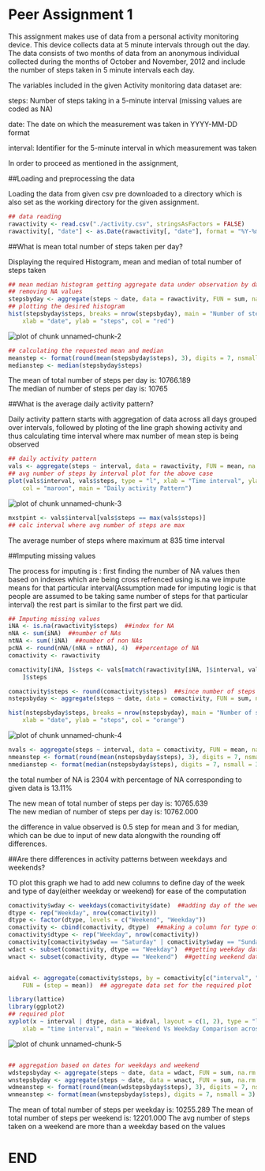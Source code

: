 Peer Assignment 1
========================================================


This assignment makes use of data from a personal activity monitoring device. This device collects data at 5 minute intervals through out the day. The data consists of two months of data from an anonymous individual collected during the months of October and November, 2012 and include the number of steps taken in 5 minute intervals each day.

The variables included in the given  Activity monitoring data  dataset are:

steps: Number of steps taking in a 5-minute interval (missing values are coded as NA)

date: The date on which the measurement was taken in YYYY-MM-DD format

interval: Identifier for the 5-minute interval in which measurement was taken

In order to proceed as mentioned in the assignment,

##Loading and preprocessing the data

Loading the data from given csv pre downloaded to a directory which is also set as the working directory for the given assignment.


```r
## data reading
rawactivity <- read.csv("./activity.csv", stringsAsFactors = FALSE)
rawactivity[, "date"] <- as.Date(rawactivity[, "date"], format = "%Y-%m-%d")
```



##What is mean total number of steps taken per day?

Displaying the required Histogram, mean and median of total number of steps taken

```r
## mean median histogram getting aggregate data under observation by day and
## removing NA values
stepsbyday <- aggregate(steps ~ date, data = rawactivity, FUN = sum, na.rm = TRUE)
## plotting the desired histogram
hist(stepsbyday$steps, breaks = nrow(stepsbyday), main = "Number of steps per day", 
    xlab = "date", ylab = "steps", col = "red")
```

![plot of chunk unnamed-chunk-2](figure/unnamed-chunk-2.png) 

```r
## calculating the requested mean and median
meanstep <- format(round(mean(stepsbyday$steps), 3), digits = 7, nsmall = 3)
medianstep <- median(stepsbyday$steps)
```

The mean of total number of steps per day is: 10766.189  
The median of number of steps per day is: 10765

##What is the average daily activity pattern?

Daily activity pattern starts with aggregation of data across all days grouped over intervals, followed by ploting of the line graph showing activity and thus calculating time interval where max number of mean step is being observed


```r
## daily activity pattern
vals <- aggregate(steps ~ interval, data = rawactivity, FUN = mean, na.rm = TRUE)
## avg number of steps by interval plot for the above case
plot(vals$interval, vals$steps, type = "l", xlab = "Time interval", ylab = "Average Number of steps", 
    col = "maroon", main = "Daily activity Pattern")
```

![plot of chunk unnamed-chunk-3](figure/unnamed-chunk-3.png) 

```r
mxstpint <- vals$interval[vals$steps == max(vals$steps)]
## calc interval where avg number of steps are max
```

The average number of steps where maximum at 835 time interval


##Imputing missing values

The process for imputing is :
first finding the number of NA values
then based on indexes which are being cross refrenced using is.na we impute means for that particular interval(Assumption made for imputing logic is that people are assumed to be taking same number of steps for that particular interval)
the rest part is similar to the first part we did.


```r
## Imputing missing values
iNA <- is.na(rawactivity$steps)  ##index for NA
nNA <- sum(iNA)  ##number of NAs
ntNA <- sum(!iNA)  ##number of non NAs
pcNA <- round(nNA/(nNA + ntNA), 4)  ##percentage of NA
comactivity <- rawactivity

comactivity[iNA, ]$steps <- vals[match(rawactivity[iNA, ]$interval, vals$interval), 
    ]$steps

comactivity$steps <- round(comactivity$steps)  ##since number of steps would be in whole number,thus rounded
nstepsbyday <- aggregate(steps ~ date, data = comactivity, FUN = sum, na.rm = TRUE)

hist(nstepsbyday$steps, breaks = nrow(nstepsbyday), main = "Number of steps per day", 
    xlab = "date", ylab = "steps", col = "orange")
```

![plot of chunk unnamed-chunk-4](figure/unnamed-chunk-4.png) 

```r
nvals <- aggregate(steps ~ interval, data = comactivity, FUN = mean, na.rm = TRUE)
nmeanstep <- format(round(mean(nstepsbyday$steps), 3), digits = 7, nsmall = 3)
nmedianstep <- format(median(nstepsbyday$steps), digits = 7, nsmall = 3)
```


the total number of NA is 2304 with percentage of NA corresponding to given data is 13.11%

The new mean of total number of steps per day is: 10765.639  
The new median of number of steps per day is: 10762.000 

the difference in value observed is 0.5 step for mean and 3 for median, which can be due to input of new data alongwith the rounding off differences.


##Are there differences in activity patterns between weekdays and weekends?

TO plot this graph we had to add new columns to define day of the week and type of day(either weekday or weekend) for ease of the computation

```r
comactivity$wday <- weekdays(comactivity$date)  ##adding day of the week
dtype <- rep("Weekday", nrow(comactivity))
dtype <- factor(dtype, levels = c("Weekend", "Weekday"))
comactivity <- cbind(comactivity, dtype)  ##making a column for type of day
comactivity$dtype <- rep("Weekday", nrow(comactivity))
comactivity[comactivity$wday == "Saturday" | comactivity$wday == "Sunday", ]$dtype <- "Weekend"  ##segregating into weekday or weekend
wdact <- subset(comactivity, dtype == "Weekday")  ##getting weekday data
wnact <- subset(comactivity, dtype == "Weekend")  ##getting weekend data


aidval <- aggregate(comactivity$steps, by = comactivity[c("interval", "dtype")], 
    FUN = (step = mean))  ## aggregate data set for the required plot 

library(lattice)
library(ggplot2)
## required plot
xyplot(x ~ interval | dtype, data = aidval, layout = c(1, 2), type = "l", ylab = "Mean of steps per time interval", 
    xlab = "time interval", main = "Weekend Vs Weekday Comparison across time interval")
```

![plot of chunk unnamed-chunk-5](figure/unnamed-chunk-5.png) 

```r

## aggregation based on dates for weekdays and weekend
wdstepsbyday <- aggregate(steps ~ date, data = wdact, FUN = sum, na.rm = TRUE)
wnstepsbyday <- aggregate(steps ~ date, data = wnact, FUN = sum, na.rm = TRUE)
wdmeanstep <- format(round(mean(wdstepsbyday$steps), 3), digits = 7, nsmall = 3)
wnmeanstep <- format(mean(wnstepsbyday$steps), digits = 7, nsmall = 3)
```


The mean of total number of steps per weekday is: 10255.289
The mean of total number of steps per weekend is: 12201.000
The avg number of steps taken on a weekend are more than a weekday based on the values


END
================================================================================
